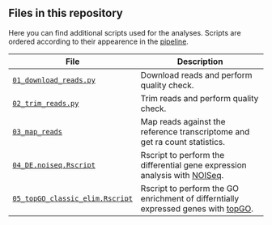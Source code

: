 ## Files in this repository

Here you can find additional scripts used for the analyses. Scripts are ordered according to their appearence in the [pipeline](../pipeline.sh).

| File | Description |
| --- | --- |
| [<code>01_download_reads.py</code>](./01_download_reads.py) | Download reads and perform quality check. |
| [<code>02_trim_reads.py</code>](./02_trim_reads.py) | Trim reads and perform quality check. |
| [<code>03_map_reads</code>](./03_map_reads.py) | Map reads against the reference transcriptome and get ra count statistics. |
| [<code>04_DE.noiseq.Rscript</code>](./04_DE.noiseq.Rscript) | Rscript to perform the differential gene expression analysis with [NOISeq](https://www.bioconductor.org/packages/release/bioc/html/NOISeq.html). |
| [<code>05_topGO_classic_elim.Rscript</code>](./05_topGO_classic_elim.Rscript) | Rscript to perform the GO enrichment of differntially expressed genes with [topGO](https://bioconductor.org/packages/release/bioc/html/topGO.html). |